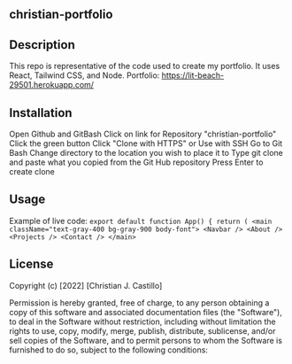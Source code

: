 ## christian-portfolio
## Description
This repo is representative of the code used to create my portfolio. It uses React, Tailwind CSS, and Node.
Portfolio: https://lit-beach-29501.herokuapp.com/

## Installation
Open Github and GitBash
Click on link for Repository "christian-portfolio"
Click the green button
Click "Clone with HTTPS" or Use with SSH
Go to Git Bash
Change directory to the location you wish to place it to
Type git clone and paste what you copied from the Git Hub repository
Press Enter to create clone

## Usage
Example of live code:
``
export default function App() {
  return (
    <main className="text-gray-400 bg-gray-900 body-font">
      <Navbar />
      <About />
      <Projects />
      <Contact />
    </main>
``

## License
Copyright (c) [2022] [Christian J. Castillo]

Permission is hereby granted, free of charge, to any person obtaining a copy of this software and associated documentation files (the "Software"), to deal in the Software without restriction, including without limitation the rights to use, copy, modify, merge, publish, distribute, sublicense, and/or sell copies of the Software, and to permit persons to whom the Software is furnished to do so, subject to the following conditions:
